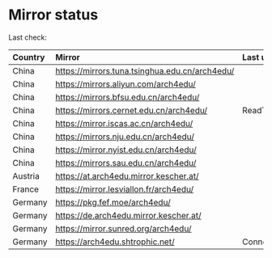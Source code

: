 <script src="./time.js"></script>
# Mirror status
Last check: <script type="text/javascript">localize(1752697783.7790751);</script>

|Country|Mirror|Last update|
|:------|:-----|:----------|
|China|https://mirrors.tuna.tsinghua.edu.cn/arch4edu/|<script type="text/javascript">localize(1752691718);</script>|
|China|https://mirrors.aliyun.com/arch4edu/|<script type="text/javascript">localize(1752648645);</script>|
|China|https://mirrors.bfsu.edu.cn/arch4edu/|<script type="text/javascript">localize(1752648645);</script>|
|China|https://mirrors.cernet.edu.cn/arch4edu/|ReadTimeout|
|China|https://mirror.iscas.ac.cn/arch4edu/|<script type="text/javascript">localize(1752648645);</script>|
|China|https://mirrors.nju.edu.cn/arch4edu/|<script type="text/javascript">localize(1752562191);</script>|
|China|https://mirror.nyist.edu.cn/arch4edu/|<script type="text/javascript">localize(1752648645);</script>|
|China|https://mirrors.sau.edu.cn/arch4edu/|<script type="text/javascript">localize(1752259981);</script>|
|Austria|https://at.arch4edu.mirror.kescher.at/|<script type="text/javascript">localize(1752648645);</script>|
|France|https://mirror.lesviallon.fr/arch4edu/|<script type="text/javascript">localize(1752648645);</script>|
|Germany|https://pkg.fef.moe/arch4edu/|<script type="text/javascript">localize(1752648645);</script>|
|Germany|https://de.arch4edu.mirror.kescher.at/|<script type="text/javascript">localize(1752648645);</script>|
|Germany|https://mirror.sunred.org/arch4edu/|<script type="text/javascript">localize(1752648645);</script>|
|Germany|https://arch4edu.shtrophic.net/|ConnectionError|

<script src="./tablefilter/tablefilter.js"></script>
<script src="./table.js"></script>